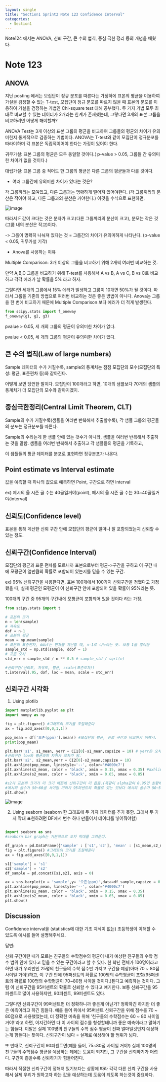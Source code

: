 ```yaml
---
layout: single
title: "Section1 Sprint2 Note 123 Confidence Interval"
categories:
  - Section1
---
```


Note124 에서는 ANOVA, 신뢰 구간, 큰 수의 법칙, 중심 극한 정리 등의 개념을 배웠다.

# Note 123

## ANOVA

지난 posting 에서는 모집단이 정규 분포를 따른다는 가정하에 표본의 평균을 이용하여 가설을 검정할 수 있는 T-test, 
모집단이 정규 분포를 따르지 않을 때 표본의 분포를 이용하여 가설을 검정하는 기법인 Chi-square test 대해 공부했다.
두 가지 기법 모두 최대로 비교할 수 있는 데이터가 2개라는 한계가 존재했는데, 그렇다면 3개의 표본 그룹을 비교하려면 어떻게 해야할까?

ANOVA Test는 3개 이상의 표본 그룹의 평균을 비교하여 그룹들의 평균의 차이가 유의미한지 통계적으로 검증하는 기법이다. ANOVA는 T-test와 같이
모집단이 정규분포를 따라야하며 각 표본은 독립적이어야 한다는 가정이 있어야 한다.

귀무가설: 표본 그룹의 평균은 모두 동일할 것이다.( p-value > 0.05, 그룹들 간 유의미한 차이가 없을 것이다.)

대립가설: 표본 그룹 중 적어도 한 그룹의 평균은 다른 그룹의 평균들과 다를 것이다.

- 여러 그룹간에 유의미한 차이가 있다는 것은?

각 그룹끼리는 모여있고, 다른 그룹과는 명확하게 떨어져 있어야한다. (각 그룹끼리의 분산은 작아야 하고, 다른 그룹과의 분산은 커야한다.)
이것을 수식으로 표현하면,

![image](https://user-images.githubusercontent.com/97672187/151537943-18895462-8d60-498c-add3-1dd6ae180ab6.png)

따라서 F 값이 크다는 것은 분자가 크고(다른 그룹끼리의 분산이 크고), 분모는 작은 것(그룹 내의 분산은 작고)이다.

-> 그룹이 명확히 나눠져 있다는 것 = 그룹간의 차이가 유의미하게 나타난다. (p-value < 0.05, 귀무가설 기각)

* Anova를 사용하는 이유

Multiple Comparison: 3개 이상의 그룹을 비교하기 위해 2개씩 여러번 비교하는 것.

만약 A,B,C 그룹을 비교하기 위해 T-test를 사용해서 A vs B, A vs C, B vs C로 비교하고 각각 에러가 날 확률을 5% 라고 하자.

그렇다면 세개의 그룹에서 15% 에러가 발생하고 그룹이 10개면 50%가 될 것이다. 따라서 그룹을 기존의 방법으로 여러번 비교하는 것은 좋은 방법이 아니다.
Anova는 그룹을 한 번에 비교하기 때문에 Multiple Comparison 보다 에러가 더 적게 발생한다.

```python
from scipy.stats import f_oneway
f_oneway(g1, g2, g3)
```

pvalue > 0.05, 세 개의 그룹의 평균이 유의미한 차이가 없다.

pvalue < 0.05, 세 개의 그룹의 평균이 유의미한 차이가 있다.

## 큰 수의 법칙(Law of large numbers)

Sample 데이터의 수가 커질수록, sample의 통계치는 점점 모집단의 모수(모집단의 특성: 평균, 표준편차 등)와 같아진다.

어떻게 보면 당연한 말이다. 모집단이 100개라고 하면, 10개의 샘플보다 70개의 샘플의 통계치가 더 모집단의 모수와 같아지겠지.

## 중심극한정리(Central Limit Theorem, CLT)

Sample의 수가 커질수록(샘플을 여러번 반복해서 추출할수록), 각 샘플 그룹의 평균들의 분포는 정규분포를 따른다.

Sample의 수라는게 한 샘플 안에 있는 갯수가 아니라, 샘플을 여러번 반복해서 추출하는 것을 말함. 샘플을 여러번 반복해서 추출하고 각 샘플들의 평균을 기록하고,

이 샘플들의 평균 데이터를 분포로 표현하면 정규분포가 나온다.

## Point estimate vs Interval estimate

값을 예측할 때 하나의 값으로 예측하면 Point, 구간으로 하면 Interval

ex) 메시의 올 시즌 골 수는 40골일거야(point), 메시의 올 시즌 골 수는 30~40골일거야(interval)

## 신뢰도(Confidence level)

표본을 통해 계산한 신뢰 구간 안에 모집단의 평균이 얼마나 잘 포함되었는지 신뢰할 수 있는 정도.

## 신뢰구간(Confidence Interval)

모집단의 평균과 표준 편차를 모르니까 표본으로부터 평균->구간을 구하고 이 구간 내에 모평균이 얼만큼의 확률로 포함되어 있는지를 믿을 수 있는 구간.

ex) 95% 신뢰구간을 사용한다면, 표본 100개에서 100가지 신뢰구간을 정했다고 가정했을 때, 실제 평균인 모평균이 이 신뢰구간 안에 포함되어 있을 확률이 95%라는 뜻.

100개의 구간 중 95개의 구간내에 모평균이 포함되어 있을 것이다 라는 가정.

```python
from scipy.stats import t

# 표본의 크기
n = len(sample)
# 자유도
dof = n-1
# 표본의 평균
mean = np.mean(sample)
# 표본의 표준편차, ddof는 편차를 계산할 때, n-1로 나누라는 뜻. 보통 1을 많이씀
sample_std = np.std(sample, ddof = 1)
# 표준 오차
std_err = sample_std / n ** 0.5 # sample_std / sqrt(n)

#신뢰구간(신뢰도, 자유도, 평균, scale(표준오차))
t.interval(.95, dof, loc = mean, scale = std_err)
```
## 신뢰구간 시각화

1) Using plotlib

```python
import matplotlib.pyplot as plt
import numpy as np

fig = plt.figure() #그래프의 크기를 조절해준다
ax = fig.add_axes([0,0,1,1])

pop_mean = df['오존(ppm)'].mean() #모집단의 평균, 신뢰 구간과 비교하기 위해서.
print(pop_mean)

plt.bar('s1', s1_mean, yerr = CI1[0]-s1_mean,capsize = 10) # yerr은 오차막대, capsize는 오차막대의 넓이
#신뢰구간 low와 평균과의 차이가 오차가 됨.
plt.bar('s2', s2_mean,yerr = CI2[0]-s2_mean,capsize = 10)
plt.axhline(pop_mean, linestyle='--', color='#4000c7')
plt.axhline(s1_mean, color = 'black', xmin = 0.15, xmax = 0.35) #axhline은 가로선. 막대 끝에 검은색 선을 그리기 위함, 세로선은 axvline
plt.axhline(s2_mean, color = 'black', xmin = 0.65, xmax = 0.85)

#s2가 표본의 크기가 더 크기 때문에 신뢰구간이 더 좁음.(똑같이 alpha값이 0.95인 상황에서는 신뢰구간이 좁을수록 더 정확함)
#메시의 골수가 50~60골 사이일 거야가 95퍼센트의 확률로 맞는 것보다 메시의 골수가 50~55골 사이일 거야가 95퍼센트 확률로 맞는게 더 정확하고 좋은 분석.
plt.show()
```

![image](https://user-images.githubusercontent.com/97672187/151541853-0fb0ce5f-2a18-4dc8-8fc9-69051866e615.png)


2) Using seaborn (seaborn 한 그래프에 두 가지 데이터를 추가 못함. 그래서 두 가지 막대 표현하려면 DF에서 변수 하나 만들어서 데이터를 넣어줘야함)

```python

import seaborn as sns
#seaborn bar graph는 기본적으로 오차 막대를 그려준다.

df_graph = pd.DataFrame({'sample' : ['s1','s2'], 'mean' : [s1_mean,s2_mean]})
fig = plt.figure() #그래프의 크기를 조절해준다
ax = fig.add_axes([0,0,1,1])

s1['sample'] = 's1'
s2['sample'] = 's2'
df_sample = pd.concat([s1,s2], axis = 0)

ax = sns.barplot(x = 'sample',y= '오존(ppm)',data=df_sample,capsize = 0.1)
plt.axhline(pop_mean, linestyle='--', color='#4000c7')
plt.axhline(s1_mean, color = 'black', xmin = 0.15, xmax = 0.35)
plt.axhline(s2_mean, color = 'black', xmin = 0.65, xmax = 0.85)
plt.show()

```



## Discussion

Confidence interval을 (statistics에 대한 기초 지식이 없는) 초등학생이 이해할 수 있도록 예시를 들어 설명해주세요.

답변:

신뢰 구간이란 내가 모르는 친구들의 수학점수의 평균이 내가 예상한 친구들의 수학 점수 범위 안에 있다고 믿을 수 있는 구간이라고 할 수 있다. 한 학년 전체가 100명이라고 하면 내가 우리반인 25명의 친구들의 수학 점수만 가지고 구간을 예상(아마 70 ~ 80점 사이일 거야!)하고, 이 구간 안에 95퍼센트의 확률로 100명의 수학평균이 포함(95퍼센트의 확률로 100명의 수학평균이 70~80점 사이일 것이다.)된다고 예측하는 것이다. 그럼 이 신뢰구간을 95퍼센트의 확률로 신뢰할 수 있다고 얘기한다. 보통 신뢰구간을 95퍼센트로 많이 사용하지만, 90퍼센트, 99퍼센트도 있다.

그렇다면 신뢰구간이 99퍼센트면 더 정확하니까 좋은게 아닌가? 정확하긴 하지만 더 좋은 예측이라고 하긴 힘들다. 예를 들어 위에서 95퍼센트 신뢰구간을 위해 점수를 70 ~ 80점으로 사용했었는데, 더 정확한 예측을 위해 '친구들의 수학점수는 60 ~ 80 사이일 거야!'라고 하면, 어지간하면 다 이 사이의 점수를 형성할테니까 좋은 예측이라고 말하기는 힘들다. 이말은 실제 100명의 친구들의 수학 점수 평균이 진짜 얼마일것인지 예상하는게 힘들다는 뜻이다. 신뢰구간이 넓다 = 실제로 예상해야 할 범위가 넓다.

또 반대로, 신뢰구간이 90퍼센트면(예를 들어, 75~80점 사이일 거야!) 실제 100명의 친구들의 수학점수 평균을 예상하는 데에는 도움이 되지만, 그 구간을 신뢰하기가 어렵다. 구간이 좁을수록 신뢰하기가 힘들어진다.

따라서 적절한 신뢰구간이 정해져 있기보다는 상황에 따라 각각 다른 신뢰 구간을 사용해서 실제 우리가 원하고자 하는 값을 예상하는데 도움이 되도록 하는것이 중요하다.


